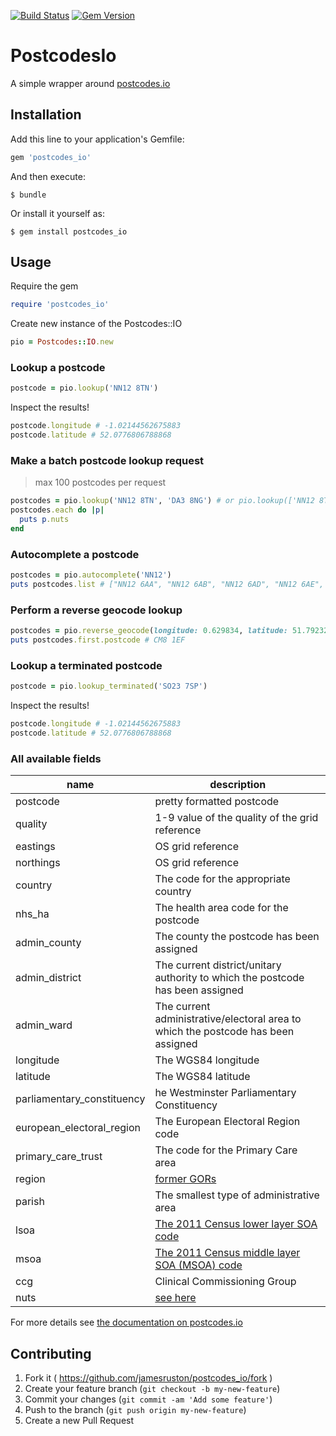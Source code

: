 [![Build Status](https://travis-ci.org/jamesruston/postcodes_io.svg?branch=master)](https://travis-ci.org/jamesruston/postcodes_io) [![Gem Version](https://badge.fury.io/rb/postcodes_io.svg)](https://badge.fury.io/rb/postcodes_io)
# PostcodesIo

A simple wrapper around [postcodes.io](http://postcodes.io/)

## Installation

Add this line to your application's Gemfile:

```ruby
gem 'postcodes_io'
```

And then execute:

    $ bundle

Or install it yourself as:

    $ gem install postcodes_io

## Usage

Require the gem

```ruby
require 'postcodes_io'
```

Create new instance of the Postcodes::IO

```ruby
pio = Postcodes::IO.new
```

### Lookup a postcode
```ruby
postcode = pio.lookup('NN12 8TN')
```

Inspect the results!
```ruby
postcode.longitude # -1.02144562675883
postcode.latitude # 52.0776806788868
```

### Make a batch postcode lookup request

> max 100 postcodes per request

```ruby
postcodes = pio.lookup('NN12 8TN', 'DA3 8NG') # or pio.lookup(['NN12 8TN', 'DA3 8NG'])
postcodes.each do |p|
  puts p.nuts
end
```

### Autocomplete a postcode

```ruby
postcodes = pio.autocomplete('NN12')
puts postcodes.list # ["NN12 6AA", "NN12 6AB", "NN12 6AD", "NN12 6AE", "NN12 6AF", "NN12 6AG", "NN12 6AH", "NN12 6AJ", "NN12 6AL", "NN12 6AN"]
```


### Perform a reverse geocode lookup

```ruby
postcodes = pio.reverse_geocode(longitude: 0.629834, latitude: 51.79232)
puts postcodes.first.postcode # CM8 1EF
```

### Lookup a terminated postcode
```ruby
postcode = pio.lookup_terminated('SO23 7SP')
```

Inspect the results!
```ruby
postcode.longitude # -1.02144562675883
postcode.latitude # 52.0776806788868
```

### All available fields

|name|description|
|----|-----------|
|postcode| pretty formatted postcode|
|quality| 1-9 value of the quality of the grid reference |
|eastings| OS grid reference |
|northings | OS grid reference |
|country | The code for the appropriate country|
|nhs_ha | The health area code for the postcode |
|admin_county | The county the postcode has been assigned |
|admin_district| The current district/unitary authority to which the postcode has been assigned |
|admin_ward| The current administrative/electoral area to which the postcode has been assigned |
|longitude| The WGS84 longitude |
|latitude| The WGS84 latitude |
|parliamentary_constituency| he Westminster Parliamentary Constituency|
|european_electoral_region| The European Electoral Region code|
|primary_care_trust| The code for the Primary Care area |
|region| [former GORs](http://www.ons.gov.uk/ons/guide-method/geography/beginner-s-guide/administrative/england/government-office-regions/index.html)|
|parish| The smallest type of administrative area|
|lsoa| [The 2011 Census lower layer SOA code](http://www.ons.gov.uk/ons/guide-method/geography/beginner-s-guide/census/super-output-areas--soas-/index.html)|
|msoa| [The 2011 Census middle layer SOA (MSOA) code](http://www.ons.gov.uk/ons/guide-method/geography/beginner-s-guide/census/super-output-areas--soas-/index.html)|
|ccg| Clinical Commissioning Group |
|nuts| [see here](http://en.wikipedia.org/wiki/Nomenclature_of_Territorial_Units_for_Statistics)|

For more details see [the documentation on postcodes.io](http://postcodes.io/docs)
## Contributing

1. Fork it ( https://github.com/jamesruston/postcodes_io/fork )
2. Create your feature branch (`git checkout -b my-new-feature`)
3. Commit your changes (`git commit -am 'Add some feature'`)
4. Push to the branch (`git push origin my-new-feature`)
5. Create a new Pull Request
